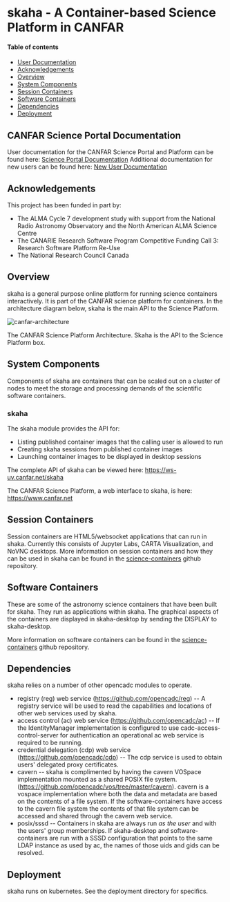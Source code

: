 # skaha - A Container-based Science Platform in CANFAR

#### Table of contents
  * [User Documentation](#canfar-science-portal-documentation)
  * [Acknowledgements](#acknowledgements)
  * [Overview](#overview)
  * [System Components](#system-components)
  * [Session Containers](#session-containers)
  * [Software Containers](#software-containers)
  * [Dependencies](#dependencies)
  * [Deployment](#deployment)

## CANFAR Science Portal Documentation

User documentation for the CANFAR Science Portal and Platform can be found here:  [Science Portal Documentation](https://github.com/opencadc/science-containers/blob/main/doc)
Additional documentation for new users can be found here: [New User Documentation](https://canfar-scienceportal.readthedocs.io/en/latest/)

## Acknowledgements
This project has been funded in part by:
- The ALMA Cycle 7 development study with support from the National Radio Astronomy Observatory and the North American ALMA Science Centre
- The CANARIE Research Software Program Competitive Funding Call 3: Research Software Platform Re-Use
- The National Research Council Canada

## Overview
skaha is a general purpose online platform for running science containers interactively.  It is part of the CANFAR science platform for containers.  In the architecture diagram below, skaha is the main API to the Science Platform.

![canfar-architecture](canfar-architecture-0.3.png)

The CANFAR Science Platform Architecture.  Skaha is the API to the Science Platform box.

## System Components

Components of skaha are containers that can be scaled out on a cluster of nodes to meet the storage and processing demands of the scientific software containers.

### skaha
The skaha module provides the API for:
- Listing published container images that the calling user is allowed to run
- Creating skaha sessions from published container images
- Launching container images to be displayed in desktop sessions

The complete API of skaha can be viewed here: https://ws-uv.canfar.net/skaha

The CANFAR Science Platform, a web interface to skaha, is here: https://www.canfar.net

## Session Containers

Session containers are HTML5/websocket applications that can run in shaka.  Currently this consists of Jupyter Labs, CARTA Visualization, and NoVNC desktops.  More information on session containers and how they can be used in skaha can be found in the [science-containers](https://github.com/opencadc/science-containers/blob/main/containers) github repository.

## Software Containers

These are some of the astronomy science containers that have been built for skaha.  They run as applications within skaha.  The graphical aspects of the containers are displayed in skaha-desktop by sending the DISPLAY to skaha-desktop.

More information on software containers can be found in the [science-containers](https://github.com/opencadc/science-containers/blob/main/containers) github repository.

## Dependencies

skaha relies on a number of other opencadc modules to operate.
* registry (reg) web service (https://github.com/opencadc/reg) -- A registry service will be used to read the capabilities and locations of other web services used by skaha.
* access control (ac) web service (https://github.com/opencadc/ac) -- If the IdentityManager implementation is configured to use cadc-access-control-server for authentication an operational ac web service is required to be running.
* credential delegation (cdp) web service (https://github.com/opencadc/cdp) -- The cdp service is used to obtain users' delegated proxy certificates.
* cavern -- skaha is complimented by having the cavern VOSpace implementation mounted as a shared POSIX file system.  (https://github.com/opencadc/vos/tree/master/cavern).  cavern is a vospace implementation where both the data and metadata are based on the contents of a file system.  If the software-containers have access to the cavern file system the contents of that file system can be accessed and shared through the cavern web service.
* posix/sssd -- Containers in skaha are always run _as the user_ and with the users' group memberships.  If skaha-desktop and software-containers are run with a SSSD configuration that points to the same LDAP instance as used by ac, the names of those uids and gids can be resolved.

## Deployment
skaha runs on kubernetes.  See the deployment directory for specifics.

